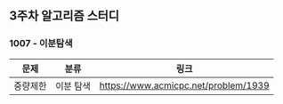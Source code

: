 ## 3주차 알고리즘 스터디  


### 1007 - 이분탐색

| 문제   | 분류    | 링크                                    |
|------|-------|---------------------------------------|
| 중량제한 | 이분 탐색 |https://www.acmicpc.net/problem/1939|